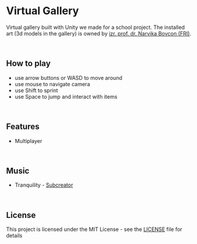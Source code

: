# Virtual Gallery
Virtual gallery built with Unity we made for a school project. The installed art (3d models in the gallery) is owned by [izr. prof. dr. Narvika Bovcon (FRI)](https://fri.uni-lj.si/sl/o-fakulteti/osebje/narvika-bovcon).

</br>

## How to play
* use arrow buttons or WASD to move around
* use mouse to navigate camera
* use Shift to sprint
* use Space to jump and interact with items

</br>

## Features
* Multiplayer

</br>

## Music
* Tranquility - [Subcreator](https://soundcloud.com/subcreator)

</br>

## License

This project is licensed under the MIT License - see the [LICENSE](LICENSE) file for details
